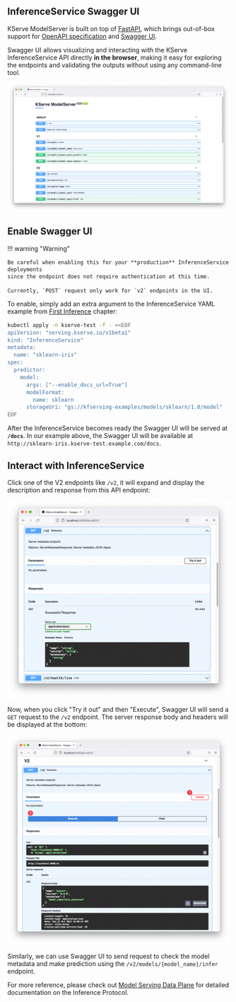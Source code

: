 ## InferenceService Swagger UI

KServe ModelServer is built on top of [FastAPI](https://github.com/tiangolo/fastapi), which brings out-of-box support for [OpenAPI specification](https://www.openapis.org/) and [Swagger UI](https://swagger.io/tools/swagger-ui/).

Swagger UI allows visualizing and interacting with the KServe InferenceService API directly **in the browser**, making it easy for exploring the endpoints and validating the outputs without using any command-line tool.

![KServe ModelServer Swagger UI](../images/swagger/kserve-swagger-ui.png)

## Enable Swagger UI

!!! warning "Warning"

    Be careful when enabling this for your **production** InferenceService deployments
    since the endpoint does not require authentication at this time.

    Currently, `POST` request only work for `v2` endpoints in the UI.

To enable, simply add an extra argument to the InferenceService YAML example from [First Inference](../first_isvc) chapter:

```bash hl_lines="9"
kubectl apply -n kserve-test -f - <<EOF
apiVersion: "serving.kserve.io/v1beta1"
kind: "InferenceService"
metadata:
  name: "sklearn-iris"
spec:
  predictor:
    model:
      args: ["--enable_docs_url=True"]
      modelFormat:
        name: sklearn
      storageUri: "gs://kfserving-examples/models/sklearn/1.0/model"
EOF
```

After the InferenceService becomes ready the Swagger UI will be served at **`/docs`**. 
In our example above, the Swagger UI will be available at `http://sklearn-iris.kserve-test.example.com/docs`.

## Interact with InferenceService

Click one of the V2 endpoints like `/v2`, it will expand and display the description and response from this API endpoint:

![V2 Metadata](../images/swagger/v2-metadata.png)

Now, when you click "Try it out" and then "Execute", Swagger UI will send a `GET` request to the `/v2` endpoint. The server response body and headers will be displayed at the bottom:

![V2 Metadata](../images/swagger/v2-metadata-try-out.png)

Similarly, we can use Swagger UI to send request to check the model metadata and make prediction using the `/v2/models/{model_name}/infer` endpoint.

For more reference, please check out [Model Serving Data Plane](../modelserving/data_plane/data_plane.md) for detailed documentation on the Inference Protocol.
